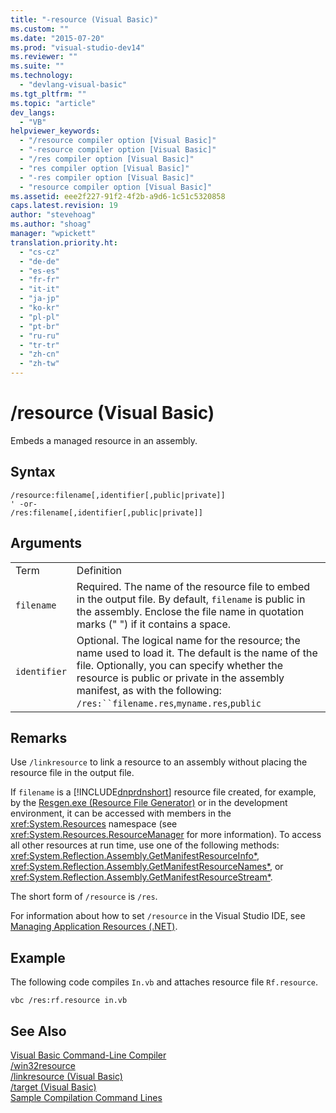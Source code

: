 ```yaml
---
title: "-resource (Visual Basic)"
ms.custom: ""
ms.date: "2015-07-20"
ms.prod: "visual-studio-dev14"
ms.reviewer: ""
ms.suite: ""
ms.technology: 
  - "devlang-visual-basic"
ms.tgt_pltfrm: ""
ms.topic: "article"
dev_langs: 
  - "VB"
helpviewer_keywords: 
  - "/resource compiler option [Visual Basic]"
  - "-resource compiler option [Visual Basic]"
  - "/res compiler option [Visual Basic]"
  - "res compiler option [Visual Basic]"
  - "-res compiler option [Visual Basic]"
  - "resource compiler option [Visual Basic]"
ms.assetid: eee2f227-91f2-4f2b-a9d6-1c51c5320858
caps.latest.revision: 19
author: "stevehoag"
ms.author: "shoag"
manager: "wpickett"
translation.priority.ht: 
  - "cs-cz"
  - "de-de"
  - "es-es"
  - "fr-fr"
  - "it-it"
  - "ja-jp"
  - "ko-kr"
  - "pl-pl"
  - "pt-br"
  - "ru-ru"
  - "tr-tr"
  - "zh-cn"
  - "zh-tw"
---
```

# /resource (Visual Basic)
Embeds a managed resource in an assembly.  
  
## Syntax  
  
```  
/resource:filename[,identifier[,public|private]]  
' -or-  
/res:filename[,identifier[,public|private]]  
```  
  
## Arguments  
  
|||  
|-|-|  
|Term|Definition|  
|`filename`|Required. The name of the resource file to embed in the output file. By default, `filename` is public in the assembly. Enclose the file name in quotation marks (" ") if it contains a space.|  
|`identifier`|Optional. The logical name for the resource; the name used to load it. The default is the name of the file. Optionally, you can specify whether the resource is public or private in the assembly manifest, as with the following: `/res:``filename.res`,`myname.res`,`public`|  
  
## Remarks  
 Use `/linkresource` to link a resource to an assembly without placing the resource file in the output file.  
  
 If `filename` is a [!INCLUDE[dnprdnshort](../../../csharp\getting-started/includes/dnprdnshort_md.md)] resource file created, for example, by the [Resgen.exe (Resource File Generator)](../Topic/Resgen.exe%20\(Resource%20File%20Generator\).md) or in the development environment, it can be accessed with members in the <xref:System.Resources> namespace (see <xref:System.Resources.ResourceManager> for more information). To access all other resources at run time, use one of the following methods: <xref:System.Reflection.Assembly.GetManifestResourceInfo*>, <xref:System.Reflection.Assembly.GetManifestResourceNames*>, or <xref:System.Reflection.Assembly.GetManifestResourceStream*>.  
  
 The short form of `/resource` is `/res`.  
  
 For information about how to set `/resource` in the Visual Studio IDE, see [Managing Application Resources (.NET)](../Topic/Managing%20Application%20Resources%20\(.NET\).md).  
  
## Example  
 The following code compiles `In.vb` and attaches resource file `Rf.resource`.  
  
```  
vbc /res:rf.resource in.vb  
```  
  
## See Also  
 [Visual Basic Command-Line Compiler](../../../visual-basic\reference\command-line-compiler/index.md)   
 [/win32resource](../../../visual-basic\reference\command-line-compiler/win32resource.md)   
 [/linkresource (Visual Basic)](../../../visual-basic\reference\command-line-compiler/linkresource.md)   
 [/target (Visual Basic)](../../../visual-basic\reference\command-line-compiler/target.md)   
 [Sample Compilation Command Lines](../../../visual-basic\reference\command-line-compiler/sample-compilation-command-lines.md)
